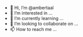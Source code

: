 - 👋 Hi, I’m @ambertaal
- 👀 I’m interested in ...
- 🌱 I’m currently learning ...
- 💞️ I’m looking to collaborate on ...
- 📫 How to reach me ...

<!---
ambertaal/ambertaal is a ✨ special ✨ repository because its `README.md` (this file) appears on your GitHub profile.
You can click the Preview link to take a look at your changes.
--->
